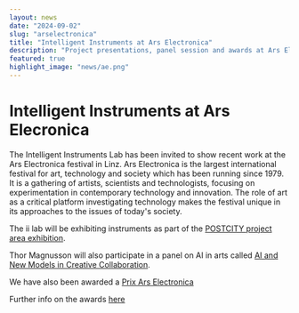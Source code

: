 ```yaml
---
layout: news
date: "2024-09-02"
slug: "arselectronica"
title: "Intelligent Instruments at Ars Electronica"
description: "Project presentations, panel session and awards at Ars Electronica"
featured: true
highlight_image: "news/ae.png"
---
```


<script>
    import CaptionedImage from "../../components/Images/CaptionedImage.svelte"
</script>

<CaptionedImage
    src="news/prixAE.png"
    alt="Ars Electronica in Linz, Austria"
    caption="Ars Electronica Logo"
/>

# Intelligent Instruments at Ars Elecronica

The Intelligent Instruments Lab has been invited to show recent work at the Ars Electronica festival in Linz. Ars Electronica is the largest international festival for art, technology and society which has been running since 1979. It is a gathering of artists, scientists and technologists, focusing on experimentation in contemporary technology and innovation. The role of art as a critical platform investigating technology makes the festival unique in its approaches to the issues of today's society.

The ii lab will be exhibiting instruments as part of the <a href="https://ars.electronica.art/hope/en/">POSTCITY project area exhibition</a>.

Thor Magnusson will also participate in a panel on AI in arts called <a href="https://ars.electronica.art/aeblog/en/2024/08/26/from-hope-to-action/">AI and New Models in Creative Collaboration</a>. 

We have also been awarded a [Prix Ars Electronica](https://calls.ars.electronica.art/2024/prix/winners/14162/)

Further info on the awards [here](awards)

<CaptionedImage
    src="stock/halldorophone_yellow.jpeg"
    alt="The lab halldorophone"
    caption="The lab halldorophone"
/>

